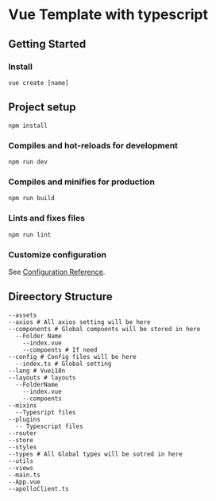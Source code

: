 # Vue Template with typescript

## Getting Started

### Install
```
vue create [name]
```

## Project setup
```
npm install
```

### Compiles and hot-reloads for development
```
npm run dev
```

### Compiles and minifies for production
```
npm run build
```

### Lints and fixes files
```
npm run lint
```

### Customize configuration
See [Configuration Reference](https://cli.vuejs.org/config/).

## Direectory Structure
```
--assets
--axios # All axios setting will be here
--components # Global compoents will be stored in here
  --Folder Name
    --index.vue
    --compoents # If need
--config # Config files will be here
  --index.ts # Global setting
--lang # Vuei18n
--layouts # layouts
  --FolderName
    --index.vue
    --compoents
--mixins
  --Typesript files
--plugins
  -- Typescript files
--router
--store
--styles
--types # All Global types will be sotred in here
--utils
--views
--main.ts
--App.vue
--apolloClient.ts
```
